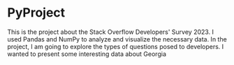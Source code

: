 # PyProject

This is the project about the Stack Overflow Developers' Survey 2023. I used Pandas and NumPy to analyze and visualize the necessary data. In the project, I am going to explore the types of questions posed to developers. I wanted to present some interesting data about Georgia

